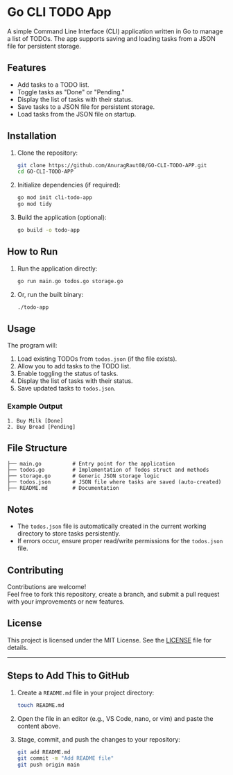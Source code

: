 
# Go CLI TODO App

A simple Command Line Interface (CLI) application written in Go to manage a list of TODOs. The app supports saving and loading tasks from a JSON file for persistent storage.

## Features

- Add tasks to a TODO list.
- Toggle tasks as "Done" or "Pending."
- Display the list of tasks with their status.
- Save tasks to a JSON file for persistent storage.
- Load tasks from the JSON file on startup.

## Installation

1. Clone the repository:
   ```bash
   git clone https://github.com/AnuragRaut08/GO-CLI-TODO-APP.git
   cd GO-CLI-TODO-APP
   ```

2. Initialize dependencies (if required):
   ```bash
   go mod init cli-todo-app
   go mod tidy
   ```

3. Build the application (optional):
   ```bash
   go build -o todo-app
   ```

## How to Run

1. Run the application directly:
   ```bash
   go run main.go todos.go storage.go
   ```

2. Or, run the built binary:
   ```bash
   ./todo-app
   ```

## Usage

The program will:
1. Load existing TODOs from `todos.json` (if the file exists).
2. Allow you to add tasks to the TODO list.
3. Enable toggling the status of tasks.
4. Display the list of tasks with their status.
5. Save updated tasks to `todos.json`.

### Example Output
```plaintext
1. Buy Milk [Done]
2. Buy Bread [Pending]
```

## File Structure

```plaintext
├── main.go          # Entry point for the application
├── todos.go         # Implementation of Todos struct and methods
├── storage.go       # Generic JSON storage logic
├── todos.json       # JSON file where tasks are saved (auto-created)
├── README.md        # Documentation
```

## Notes

- The `todos.json` file is automatically created in the current working directory to store tasks persistently.
- If errors occur, ensure proper read/write permissions for the `todos.json` file.

## Contributing

Contributions are welcome!  
Feel free to fork this repository, create a branch, and submit a pull request with your improvements or new features.

## License

This project is licensed under the MIT License. See the [LICENSE](LICENSE) file for details.

---

## Steps to Add This to GitHub

1. Create a `README.md` file in your project directory:
   ```bash
   touch README.md
   ```

2. Open the file in an editor (e.g., VS Code, nano, or vim) and paste the content above.

3. Stage, commit, and push the changes to your repository:
   ```bash
   git add README.md
   git commit -m "Add README file"
   git push origin main
   ```
```
